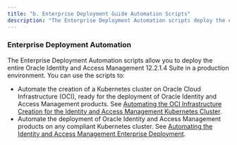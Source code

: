 ```yaml
---
title: "b. Enterprise Deployment Guide Automation Scripts"
description: "The Enterprise Deployment Automation scripts deploy the entire Oracle Identity and Access Management suite in a production environment automatically"
---
```


### Enterprise Deployment Automation


The Enterprise Deployment Automation scripts allow you to deploy the entire Oracle Identity and Access Management 12.2.1.4 Suite in a production environment. You can use the scripts to:


  + Automate the creation of a Kubernetes cluster on Oracle Cloud Infrastructure (OCI), ready for the deployment of Oracle Identity and Access Management products. See [Automating the OCI Infrastructure Creation for the Identity and Access Management Kubernetes Cluster](https://docs.oracle.com/en/middleware/fusion-middleware/12.2.1.4/ikedg/automating-oci-infrastructure-creation-identity-and-access-management-kubernetes-cluster.html).
  + Automate the deployment of Oracle Identity and Access Management products on any compliant Kubernetes cluster. See [Automating the Identity and Access Management Enterprise Deployment](https://docs.oracle.com/en/middleware/fusion-middleware/12.2.1.4/ikedg/automating-identity-management-deployment.html).



